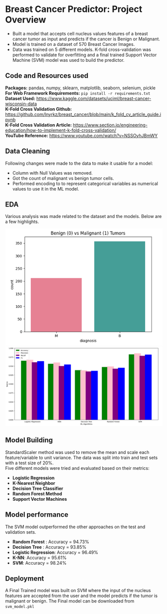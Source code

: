 # Breast Cancer Predictor: Project Overview
* Built a model that accepts cell nucleus values features of a breast cancer tumor as input and predicts if the cancer is Benign or Malignant.
* Model is trained on a dataset of 570 Breast Cancer Images.
* Data was trained on 5 different models. K-fold cross-validation was performed to validate for overfitting and a final trained Support Vector Machine (SVM) model was used to build the predictor.

## Code and Resources used  
**Packages:** pandas, numpy, sklearn, matplotlib, seaborn, selenium, pickle  
**For Web Framework Requirements:**  ```pip install -r requirements.txt```  
**Dataset Used:**  https://www.kaggle.com/datasets/uciml/breast-cancer-wisconsin-data<br>
**K-Fold Cross Validation Github:** https://github.com/Inyrkz/breast_cancer/blob/main/k_fold_cv_article_guide.ipynb <br>
**K-Fold Cross Validation Article:** https://www.section.io/engineering-education/how-to-implement-k-fold-cross-validation/<br>
**YouTube Reference:** https://www.youtube.com/watch?v=NSSOyhJBmWY

## Data Cleaning
Following changes were made to the data to make it usable for a model:
*	Column with Null Values was removed.
*	Got the count of malignant vs benign tumor cells.
*	Performed encoding to to represent categorical variables as numerical values to use it in the ML model.

## EDA
Various analysis was made related to the dataset and the models. Below are a few highlights. 

![alt text](https://github.com/sughoshdeshpande7/Breast_Cancer_Prediction/blob/ba700fc9bb3c888ee818969885db370f3e67236e/Images/tumors.png)
![alt text](https://github.com/sughoshdeshpande7/Breast_Cancer_Prediction/blob/ba700fc9bb3c888ee818969885db370f3e67236e/Images/models.png)

## Model Building 

StandardScaler method was used to remove the mean and scale each feature/variable to unit variance. The data was split into train and test sets with a test size of 20%.  
Five different models were tried and evaluated based on their metrics:
*	**Logistic Regression** 
*	**K-Nearest Neighbor**
*	**Decision Tree Classifier** 
*	**Random Forest Method**
*	**Support Vector Machines**

## Model performance
The SVM model outperformed the other approaches on the test and validation sets. 
*	**Random Forest** : Accuracy = 94.73%
*	**Decision Tree** : Accuracy = 93.85%
*	**Logistic Regression**: Accuracy = 96.49%
*	**K-NN**: Accuracy = 95.61%
*	**SVM**: Accuracy = 98.24%

## Deployment
A Final Trained model was built on SVM where the input of the nucleus features are accepted from the user and the model predicts if the tumor is malignant or benign. The Final model can be downloaded from ```svm_model.pkl```

  
